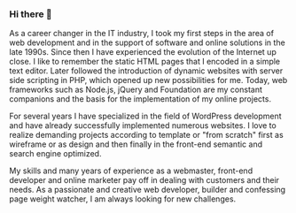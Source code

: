 ### Hi there 👋

As a career changer in the IT industry, I took my first steps in the area of web development and in the support of software and online solutions in the late 1990s. Since then I have experienced the evolution of the Internet up close. I like to remember the static HTML pages that I encoded in a simple text editor. Later followed the introduction of dynamic websites with server side scripting in PHP, which opened up new possibilities for me. Today, web frameworks such as Node.js, jQuery and Foundation are my constant companions and the basis for the implementation of my online projects.

For several years I have specialized in the field of WordPress development and have already successfully implemented numerous websites. I love to realize demanding projects according to template or "from scratch" first as wireframe or as design and then finally in the front-end semantic and search engine optimized.

My skills and many years of experience as a webmaster, front-end developer and online marketer pay off in dealing with customers and their needs. As a passionate and creative web developer, <body> builder and confessing page weight watcher, I am always looking for new challenges. 



<!--
**herrseiler/herrseiler** is a ✨ _special_ ✨ repository because its `README.md` (this file) appears on your GitHub profile.

Here are some ideas to get you started:

- 🔭 I’m currently working on ...
- 🌱 I’m currently learning ...
- 👯 I’m looking to collaborate on ...
- 🤔 I’m looking for help with ...
- 💬 Ask me about ...
- 📫 How to reach me: ...
- 😄 Pronouns: ...
- ⚡ Fun fact: ...
-->
